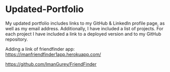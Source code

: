 # Updated-Portfolio


My updated portfolio includes links to my GitHub & LinkedIn profile page, as well as my email address. Additionally, I have included a list of projects. For each project I have included a link to a deployed version and to my GitHub repository.

Adding a link of friendfinder app:   https://imanfriendfinder1app.herokuapp.com/

https://github.com/ImanGurey/FriendFinder

